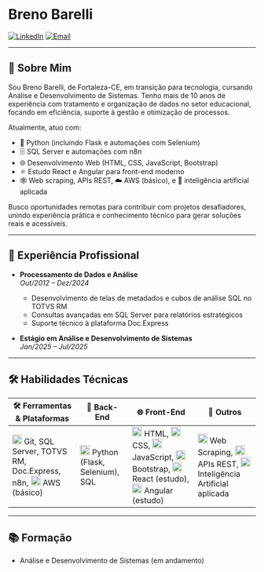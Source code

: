 # Breno Barelli

[![LinkedIn](https://img.shields.io/badge/LinkedIn-0077B5?style=for-the-badge&logo=linkedin&logoColor=white)](https://www.linkedin.com/in/seu-perfil) [![Email](https://img.shields.io/badge/Email-D14836?style=for-the-badge&logo=gmail&logoColor=white)](mailto:bbarelli.dev@gmail.com)

---

## 👋 Sobre Mim  
Sou Breno Barelli, de Fortaleza-CE, em transição para tecnologia, cursando Análise e Desenvolvimento de Sistemas. Tenho mais de 10 anos de experiência com tratamento e organização de dados no setor educacional, focando em eficiência, suporte à gestão e otimização de processos.

Atualmente, atuo com:  
- 🐍 Python (incluindo Flask e automações com Selenium)  
- 🗄️ SQL Server e automações com n8n  
- 🌐 Desenvolvimento Web (HTML, CSS, JavaScript, Bootstrap)  
- ⚛️ Estudo React e Angular para front-end moderno  
- 🕸️ Web scraping, APIs REST, ☁️ AWS (básico), e 🤖 inteligência artificial aplicada  

Busco oportunidades remotas para contribuir com projetos desafiadores, unindo experiência prática e conhecimento técnico para gerar soluções reais e acessíveis.

---

## 💼 Experiência Profissional

- **Processamento de Dados e Análise**  
  _Out/2012 – Dez/2024_  
  - Desenvolvimento de telas de metadados e cubos de análise SQL no TOTVS RM  
  - Consultas avançadas em SQL Server para relatórios estratégicos  
  - Suporte técnico à plataforma Doc.Express  

- **Estágio em Análise e Desenvolvimento de Sistemas**  
  _Jan/2025 – Jul/2025_

---

## 🛠️ Habilidades Técnicas  

| 🛠️ Ferramentas & Plataformas                                             | 🐍 Back-End                                     | 🌐 Front-End                                                        | 🤖 Outros                                     |
|-------------------------------------------------------------------------|-------------------------------------------------|-------------------------------------------------------------------|----------------------------------------------|
| <img src="https://cdn.jsdelivr.net/npm/devicon@2.14.0/icons/git/git-original.svg" width="20"/> Git, SQL Server, TOTVS RM, Doc.Express, n8n, <img src="https://cdn.jsdelivr.net/npm/devicon@2.14.0/icons/amazonwebservices/amazonwebservices-original.svg" width="20"/> AWS (básico) | <img src="https://cdn.jsdelivr.net/npm/devicon@2.14.0/icons/python/python-original.svg" width="20"/> Python (Flask, Selenium), SQL | <img src="https://cdn.jsdelivr.net/npm/devicon@2.14.0/icons/html5/html5-original.svg" width="20"/> HTML, <img src="https://cdn.jsdelivr.net/npm/devicon@2.14.0/icons/css3/css3-original.svg" width="20"/> CSS, <img src="https://cdn.jsdelivr.net/npm/devicon@2.14.0/icons/javascript/javascript-original.svg" width="20"/> JavaScript, <img src="https://cdn.jsdelivr.net/npm/devicon@2.14.0/icons/bootstrap/bootstrap-original.svg" width="20"/> Bootstrap, <img src="https://cdn.jsdelivr.net/npm/devicon@2.14.0/icons/react/react-original.svg" width="20"/> React (estudo), <img src="https://cdn.jsdelivr.net/npm/devicon@2.14.0/icons/angularjs/angularjs-original.svg" width="20"/> Angular (estudo) | <img src="https://cdn.jsdelivr.net/npm/devicon@2.14.0/icons/scrapy/scrapy-original.svg" width="20"/> Web Scraping, <img src="https://cdn.jsdelivr.net/npm/devicon@2.14.0/icons/express/express-original.svg" width="20"/> APIs REST, <img src="https://cdn.jsdelivr.net/npm/devicon@2.14.0/icons/tensorflow/tensorflow-original.svg" width="20"/> Inteligência Artificial aplicada |

---

## 📚 Formação  

- Análise e Desenvolvimento de Sistemas (em andamento)
